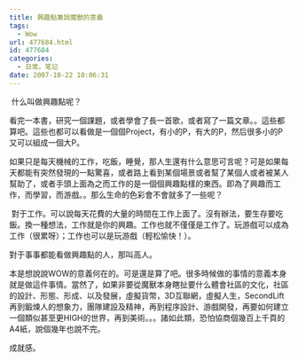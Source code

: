 ```yaml
---
title: 興趣點兼說魔獸的意義
tags:
  - Wow
url: 477684.html
id: 477684
categories:
  - 日常。笔记
date: 2007-10-22 10:06:31
---
```


 什么叫做興趣點呢？

看完一本書，研究一個課題，或者學會了長一首歌，或者寫了一篇文章。。這些都算吧。這些也都可以看做是一個個Project，有小的P，有大的P，然后很多小的P又可以組成一個大P。

如果只是每天機械的工作，吃飯，睡覺，那人生還有什么意思可言呢？可是如果每天都能有突然發現的一點驚喜，或者路上看到某個場景或者幫了某個人或者被某人幫助了，或者手頭上面為之而工作的是一個個興趣點樣的東西。即為了興趣而工作，而學習，而游戲。。那么生命的色彩會不會就多了一些呢？

 對于工作。可以說每天花費的大量的時間在工作上面了。沒有辦法，要生存要吃飯。換一種想法，工作就是你的興趣。工作也就不僅僅是工作了。玩游戲可以成為工作（很累呀）；工作也可以是玩游戲（輕松愉快！）。

對于事事都能看做興趣點的人，那叫高人。

本是想說說WOW的意義何在的。可是還是算了吧。很多時候做的事情的意義本身就是做這件事情。當然了，如果非要從魔獸本身瞎扯要什么體會社區的文化，社區的設計、形態、形成、以及發展，虛擬貨幣，3D互聯網，虛擬人生，SecondLift再到鍛煉人的想象力，團隊建設及精神，再到程序設計、游戲開發，再要如何建立一個類似甚至更HIGH的世界，再到美術。。。諸如此類，恐怕協商個幾百上千頁的A4紙，說個幾年也說不完。

成就感。